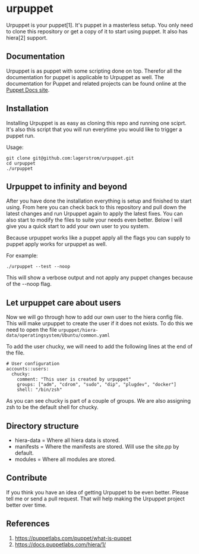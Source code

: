 urpuppet
=======

Urpuppet is your puppet[1]. It's puppet in a masterless setup.
You only need to clone this repository or get a copy of it
to start using puppet. It also has hiera[2] support.

Documentation
-------------
Urpuppet is as puppet with some scripting done on top. Therefor all the documentation for puppet is applicable to Urpuppet as well. The documentation for Puppet and related projects can be found online at the
[Puppet Docs site](https://docs.puppetlabs.com).

Installation
------------
Installing Urpuppet is as easy as cloning this repo and running one sciprt. It's also this script that you will run everytime you would like to trigger a puppet run.

Usage:

    git clone git@github.com:lagerstrom/urpuppet.git
    cd urpuppet
    ./urpuppet

Urpuppet to infinity and beyond
------------
After you have done the installation everything is setup and finished to start using. From here you can check back to this repository and pull down the latest changes and run Urpuppet again to apply the latest fixes. You can also start to modify the files to suite your needs even better. Below I will give you a quick start to add your own user to you system. 

Because urpuppet works like a puppet apply all the flags you can supply to puppet apply works for urpuppet as well. 

For example:

    ./urpuppet --test --noop

This will show a verbose output and not apply any puppet changes because of the --noop flag.

Let urpuppet care about users
---

Now we will go through how to add our own user to the hiera config file. This will make urpuppet to create the user if it does not exists. To do this we need to open the file `urpuppet/hiera-data/operatingsystem/Ubuntu/common.yaml`

To add the user chucky, we will need to add the following lines at the end of the file.

    # User configuration
    accounts::users:
      chucky:
        comment: "This user is created by urpuppet"
        groups: ["adm", "cdrom", "sudo", "dip", "plugdev", "docker"]
        shell: "/bin/zsh"

As you can see chucky is part of a couple of groups. We are also assigning zsh to be the default shell for chucky. 

Directory structure
-----

* hiera-data = Where all hiera data is stored. 
* manifests  = Where the manifests are stored. Will use the site.pp by default.
* modules    = Where all modules are stored.

Contribute
-------------

If you think you have an idea of getting Urpuppet to be even better. Please tell me or send a pull request. That will help making the Urpuppet project better over time.


References
--
1. https://puppetlabs.com/puppet/what-is-puppet
2. https://docs.puppetlabs.com/hiera/1/

